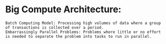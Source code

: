 # Big Compute Architecture:

    Batch Computing Model: Processing high volumes of data where a group of transactions is collected over a period.
    Embarrassingly Parallel Problems: Problems where little or no effort is needed to separate the problem into tasks to run in parallel.
